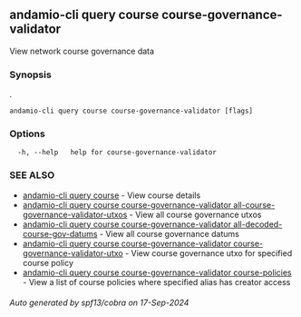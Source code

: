 ## andamio-cli query course course-governance-validator

View network course governance data

### Synopsis

.

```
andamio-cli query course course-governance-validator [flags]
```

### Options

```
  -h, --help   help for course-governance-validator
```

### SEE ALSO

* [andamio-cli query course](andamio-cli_query_course.md.md)	 - View course details
* [andamio-cli query course course-governance-validator all-course-governance-validator-utxos](andamio-cli_query_course_course-governance-validator_all-course-governance-validator-utxos.md.md)	 - View all course governance utxos
* [andamio-cli query course course-governance-validator all-decoded-course-gov-datums](andamio-cli_query_course_course-governance-validator_all-decoded-course-gov-datums.md.md)	 - View all course governance datums
* [andamio-cli query course course-governance-validator course-governance-validator-utxo](andamio-cli_query_course_course-governance-validator_course-governance-validator-utxo.md.md)	 - View course governance utxo for specified course policy
* [andamio-cli query course course-governance-validator course-policies](andamio-cli_query_course_course-governance-validator_course-policies.md.md)	 - View a list of course policies where specified alias has creator access

###### Auto generated by spf13/cobra on 17-Sep-2024
